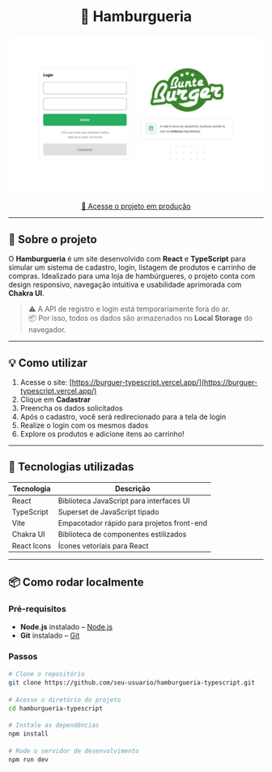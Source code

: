 <h1 align="center">
  <strong>🍔 Hamburgueria</strong>
</h1>

<p align="center">
  <a href="https://burguer-typescript.vercel.app/">
    <img src="apresentação.png" alt="Hamburgueria Thumbnail" />
  </a>
</p>

<p align="center">
  <a href="https://fast-burguer-bay.vercel.app/">🔗 Acesse o projeto em produção</a>
</p>

---

## 📖 Sobre o projeto

O **Hamburgueria** é um site desenvolvido com **React** e **TypeScript** para simular um sistema de cadastro, login, listagem de produtos e carrinho de compras. Idealizado para uma loja de hambúrgueres, o projeto conta com design responsivo, navegação intuitiva e usabilidade aprimorada com **Chakra UI**.

> ⚠️ A API de registro e login está temporariamente fora do ar.  
> 📦 Por isso, todos os dados são armazenados no **Local Storage** do navegador.

---

## 💡 Como utilizar

1. Acesse o site: [https://burguer-typescript.vercel.app/](https://burguer-typescript.vercel.app/)
2. Clique em **Cadastrar**
3. Preencha os dados solicitados
4. Após o cadastro, você será redirecionado para a tela de login
5. Realize o login com os mesmos dados
6. Explore os produtos e adicione itens ao carrinho!

---

## 🚀 Tecnologias utilizadas

| Tecnologia   | Descrição                              |
|--------------|----------------------------------------|
| React        | Biblioteca JavaScript para interfaces UI |
| TypeScript   | Superset de JavaScript tipado            |
| Vite         | Empacotador rápido para projetos front-end |
| Chakra UI    | Biblioteca de componentes estilizados    |
| React Icons  | Ícones vetoriais para React              |

---

## 📦 Como rodar localmente

### Pré-requisitos

- **Node.js** instalado – [Node.js](https://nodejs.org/)
- **Git** instalado – [Git](https://git-scm.com/)

### Passos

```bash
# Clone o repositório
git clone https://github.com/seu-usuario/hamburgueria-typescript.git

# Acesse o diretório do projeto
cd hamburgueria-typescript

# Instale as dependências
npm install

# Rode o servidor de desenvolvimento
npm run dev
